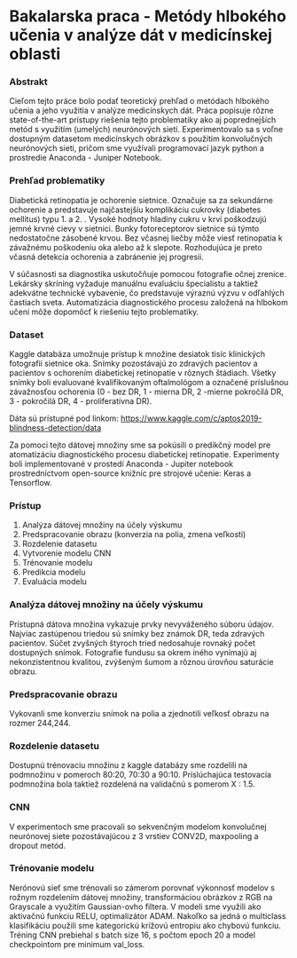 # Bakalarska praca - Metódy hlbokého učenia v analýze dát v medicínskej oblasti

### Abstrakt ###
Cieľom tejto práce bolo podať teoretický prehľad o metódach hlbokého učenia a jeho využitia v analýze medicínskych dát. Práca popisuje rôzne state-of-the-art prístupy riešenia tejto problematiky ako aj poprednejších metód s využitím (umelých) neurónových sietí. Experimentovalo sa s voľne dostupným datasetom medicínskych obrázkov s použitím konvolučných neurónových sieti, pričom sme využívali programovací jazyk python a prostredie Anaconda - Juniper Notebook.

### Prehľad problematiky ###
Diabetická retinopatia je ochorenie sietnice. Označuje sa za sekundárne ochorenie a predstavuje najčastejšiu komplikáciu cukrovky (diabetes mellitus) typu 1. a 2. . Vysoké hodnoty hladiny cukru v krvi poškodzujú jemné krvné cievy v sietnici. Bunky fotoreceptorov sietnice sú týmto nedostatočne zásobené krvou. Bez včasnej liečby môže viesť retinopatia k závažnému poškodeniu oka alebo až k slepote. Rozhodujúca je preto včasná detekcia ochorenia a zabránenie jej progresii.

V súčasnosti sa diagnostika uskutočňuje pomocou fotografie očnej zrenice. Lekársky skríning vyžaduje manuálnu evaluáciu špecialistu a taktiež adekvátne technické vybavenie, čo predstavuje výraznú výzvu v odľahlých častiach sveta. Automatizácia diagnostického procesu založená na hlbokom učení môže dopomôcť k riešeniu tejto problematiky.

### Dataset ###
Kaggle databáza umožnuje prístup k množine desiatok tisíc klinických fotografií sietnice oka. Snímky pozostávajú zo zdravých pacientov a pacientov s ochorením diabetickej retinopatie v rôznych štádiach. Všetky snímky boli evaluované kvalifikovaným oftalmológom a označené príslušnou závažnosťou ochorenia (0 - bez DR, 1 - mierna DR, 2 -mierne pokročilá DR, 3 - pokročilá DR, 4 - proliferatívna DR). 

Dáta sú prístupné pod linkom: https://www.kaggle.com/c/aptos2019-blindness-detection/data

Za pomoci tejto dátovej množiny sme sa pokúsili o predikčný model pre atomatizáciu diagnostického procesu diabetickej retinopatie. 
Experimenty boli implementované v prostedí Anaconda - Jupiter notebook prostredníctvom open-source knižníc pre strojové učenie: Keras a Tensorflow.

### Prístup ###
1. Analýza dátovej množiny na účely výskumu
3. Predspracovanie obrazu (konverzia na polia, zmena veľkosti)
4. Rozdelenie datasetu 
5. Vytvorenie modelu CNN 
6. Trénovanie modelu
7. Predikcia modelu
8. Evaluácia modelu

### Analýza dátovej množiny na účely výskumu ###
Prístupná dátova množina vykazuje prvky nevyváženého súboru údajov. Najviac zastúpenou triedou sú snímky bez známok DR, teda zdravých pacientov. Súčet zvyšných štyroch tried nedosahuje rovnaký počet dostupných snímok. Fotografie fundusu sa okrem iného vynímajú aj nekonzistentnou kvalitou, zvýšeným šumom a rôznou úrovňou saturácie obrazu.

### Predspracovanie obrazu ###
Vykovanli sme konverziu snímok na polia a zjednotili veľkosť obrazu na rozmer 244,244. 

### Rozdelenie datasetu ###
Dostupnú trénovaciu množinu z kaggle databázy sme rozdelili na podmnožinu v pomeroch 80:20, 70:30 a 90:10.
Príslúchajúca testovacia podmnožina bola taktiež rozdelená na validačnú s pomerom X : 1.5.

### CNN ###
V experimentoch sme pracovali so sekvenčným modelom konvolučnej neurónovej siete pozostávajúcou z 3 vrstiev CONV2D, maxpooling a dropout metód. 

### Trénovanie modelu ###
Nerónovú sieť sme trénovali so zámerom porovnať výkonnosť modelov s rožnym rozdelením dátovej množiny, transformáciou obrázkov z RGB na Grayscale a využitím Gaussian-ovho filtera. V modeli sme využili ako aktivačnú funkciu RELU, optimalizátor ADAM. Nakoľko sa jedná o multiclass klasifikáciu použili sme kategorickú krížovú entropiu ako chybovú funkciu. 
Tréning CNN prebiehal s batch size 16, s počtom epoch 20 a model checkpointom pre minimum val_loss.
